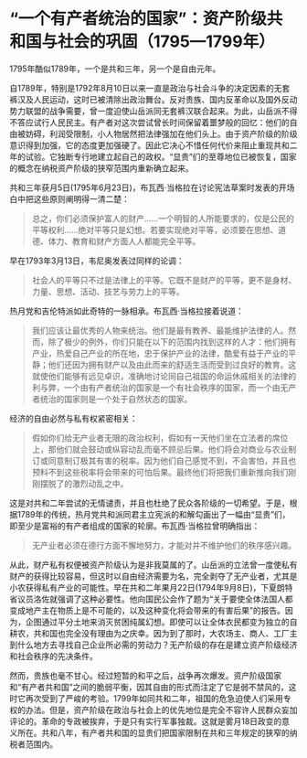 # “一个有产者统治的国家”：资产阶级共和国与社会的巩固（1795—1799年）

1795年酷似1789年，一个是共和三年，另一个是自由元年。

自1789年，特别是1792年8月10日以来一直是政治与社会斗争的决定因素的无套裤汉及人民运动，这时已被清除出政治舞台。反对贵族、国内反革命以及国外反动势力联盟的战争需要，曾一度迫使山岳派同无套裤汉联合起来。为此，山岳派不得不答应试行人民民主。有产者对这次尝试曾长时间保留着噩梦般的回忆：他们的自由被妨碍，利润受限制，小人物居然把法律强加在他们头上。由于资产阶级的阶级意识得到加强，它的态度更加强硬了。因此它决心不惜任何代价来阻止重现共和二年的试验。它独断专行地建立起自己的政权。“显贵”们的至尊地位已被恢复，国家的概念在纳税资产阶级的狭窄范围内重新确立起来。

共和三年获月5日(1795年6月23日)，布瓦西·当格拉在讨论宪法草案时发表的开场白中把这些原则阐明得一清二楚：

> 总之，你们必须保护富人的财产……一个明智的人所能要求的，仅是公民的平等权利……绝对平等只是幻想。若要实现绝对平等，必须要在思想、道德、体力、教育和财产方面人人都能完全平等。

早在1793年3月13日，韦尼奥发表过同样的论调：

> 社会人的平等只不过是法律上的平等。它既不是财产的平等，更不是身材、力量、思想、活动、技艺与劳力上的平等。

热月党和吉伦特派如此奇特的一脉相承。布瓦西·当格拉接着说道：

> 我们应该让最优秀的人物来统治。他们是最有教养、最能维护法律的人。然而，除了极少的例外，你们只能在以下的范围内找到这样的人才：他们拥有产业，热爱自己产业的所在地，忠于保护产业的法律，酷爱有益于产业的平静；他们还因为拥有财产以及由此而来的舒适生活而受到过良好的教育。这就使他们能够有远见卓识，准确地讨论同自己祖国的命运休戚相关的法律的利与弊，一个由有产者统治的国家是一个有社会秩序的国家，而一个由无产者统治的国家则是一个处于自然状态的国家。

经济的自由必然与私有权紧密相关：

> 假如你们给无产业者无限的政治权利，假如有一天他们坐在立法者的席位上，那他们就会鼓动或纵容动乱而毫不顾忌后果。他们将会对商业与农业制订或同意制订极其有害的税率。因为他们自己感觉不到，不会害怕，并且也预料不到这些税率将会带来的可怕后果。最终他们将把我们重新推向我们刚刚摆脱了的激烈动乱之中。

这是对共和二年尝试的无情谴责，并且也杜绝了民众各阶级的一切希望。于是，根据1789年的传统，热月党共和派同君主立宪派的和解勾画出了一幅由“显贵”们，即至少是富裕的有产者组成的国家的轮廓。布瓦西·当格拉曾明确指出：

> 无产业者必须在德行方面不懈地努力，才能对并不维护他们的秩序感兴趣。

从此，财产私有权便被资产阶级认为是非我莫属的了。山岳派的立法曾一度使私有财产的获得比较容易，但这时以自由经济需要为名，完全剥夺了无产业者，尤其是小农获得私有产业的可能性。早在共和二年果月22日(1794年9月8日)，下夏朗特省议员洛佐就强调了这种必要性。他向国民公会作了题为“关于要使全体法国人都变成地产主在物质上是不可能的，以及这种变化将会带来的有害后果”的报告。因为，企图通过平分土地来消灭贫困纯属幻想。即使可以让全体衣民都变为独立的自耕农，共和国也完全没有理由为之庆幸。因为到了那时，大农场主、商人、工厂主到什么地方去寻找自己企业所必需的劳动力？无产阶级的存在是建立资产阶级经济和社会秩序的先决条件。

然而，贵族也毫不甘心。经过短暂的和平之后，战争再次爆发。资产阶级国家和“有产者共和国”之间的脆弱平衡，因其自由的形式而注定了它是弱不禁风的，这时它再次受到了严峻的考验。1799年如同共和二年，祖国的危急迫使人们采用专权的办法。但是，资产阶级在政治与社会上的优先地位是完全不容许人民群众妄加评论的。革命的专政被挨弃，于是只有实行军事独裁。这就是雾月18日政变的意义所在。共和八年，有产者共和国的显贵们把国家限制在共和三年规定的狭窄的纳税者范围内。
